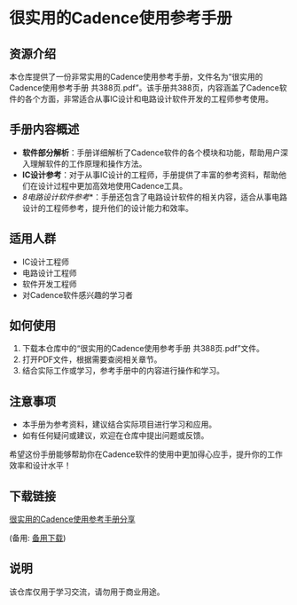 # 很实用的Cadence使用参考手册

## 资源介绍

本仓库提供了一份非常实用的Cadence使用参考手册，文件名为“很实用的Cadence使用参考手册 共388页.pdf”。该手册共388页，内容涵盖了Cadence软件的各个方面，非常适合从事IC设计和电路设计软件开发的工程师参考使用。

## 手册内容概述

- **软件部分解析**：手册详细解析了Cadence软件的各个模块和功能，帮助用户深入理解软件的工作原理和操作方法。
- **IC设计参考**：对于从事IC设计的工程师，手册提供了丰富的参考资料，帮助他们在设计过程中更加高效地使用Cadence工具。
- *8电路设计软件参考**：手册还包含了电路设计软件的相关内容，适合从事电路设计的工程师参考，提升他们的设计能力和效率。

## 适用人群

- IC设计工程师
- 电路设计工程师
- 软件开发工程师
- 对Cadence软件感兴趣的学习者

## 如何使用

1. 下载本仓库中的“很实用的Cadence使用参考手册 共388页.pdf”文件。
2. 打开PDF文件，根据需要查阅相关章节。
3. 结合实际工作或学习，参考手册中的内容进行操作和学习。

## 注意事项

- 本手册为参考资料，建议结合实际项目进行学习和应用。
- 如有任何疑问或建议，欢迎在仓库中提出问题或反馈。

希望这份手册能够帮助你在Cadence软件的使用中更加得心应手，提升你的工作效率和设计水平！

## 下载链接
[很实用的Cadence使用参考手册分享](https://pan.quark.cn/s/7c4d0ff44a3a) 

(备用: [备用下载](https://pan.baidu.com/s/1FDgeQEczwnurn1mQs0-ZwQ?pwd=1234))

## 说明

该仓库仅用于学习交流，请勿用于商业用途。
